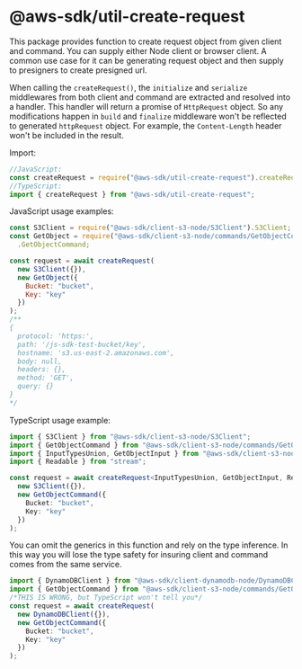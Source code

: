 # @aws-sdk/util-create-request

This package provides function to create request object from given client and command.
You can supply either Node client or browser client. A common use case for it can be
generating request object and then supply to presigners to create presigned url.

When calling the `createRequest()`, the `initialize` and `serialize` middlewares
from both client and command are extracted and resolved into a handler. This handler
will return a promise of `HttpRequest` object. So any modifications happen in `build`
and `finalize` middleware won't be reflected to generated `httpRequest` object. For
example, the `Content-Length` header won't be included in the result.

Import:

```javascript
//JavaScript:
const createRequest = require("@aws-sdk/util-create-request").createRequest;
//TypeScript:
import { createRequest } from "@aws-sdk/util-create-request";
```

JavaScript usage examples:

```javascript
const S3Client = require("@aws-sdk/client-s3-node/S3Client").S3Client;
const GetObject = require("@aws-sdk/client-s3-node/commands/GetObjectCommand")
  .GetObjectCommand;

const request = await createRequest(
  new S3Client({}),
  new GetObject({
    Bucket: "bucket",
    Key: "key"
  })
);
/**
{ 
  protocol: 'https:',
  path: '/js-sdk-test-bucket/key',
  hostname: 's3.us-east-2.amazonaws.com',
  body: null,
  headers: {},
  method: 'GET',
  query: {} 
}
*/
```

TypeScript usage example:

```typescript
import { S3Client } from "@aws-sdk/client-s3-node/S3Client";
import { GetObjectCommand } from "@aws-sdk/client-s3-node/commands/GetObjectCommand";
import { InputTypesUnion, GetObjectInput } from "@aws-sdk/client-s3-node/types";
import { Readable } from "stream";

const request = await createRequest<InputTypesUnion, GetObjectInput, Readable>(
  new S3Client({}),
  new GetObjectCommand({
    Bucket: "bucket",
    Key: "key"
  })
);
```

You can omit the generics in this function and rely on the type inference. In this
way you will lose the type safety for insuring client and command comes from the same
service.

```typescript
import { DynamoDBClient } from "@aws-sdk/client-dynamodb-node/DynamoDBClient";
import { GetObjectCommand } from "@aws-sdk/client-s3-node/commands/GetObjectCommand";
/*THIS IS WRONG, but TypeScript won't tell you*/
const request = await createRequest(
  new DynamoDBClient({}),
  new GetObjectCommand({
    Bucket: "bucket",
    Key: "key"
  })
);
```
